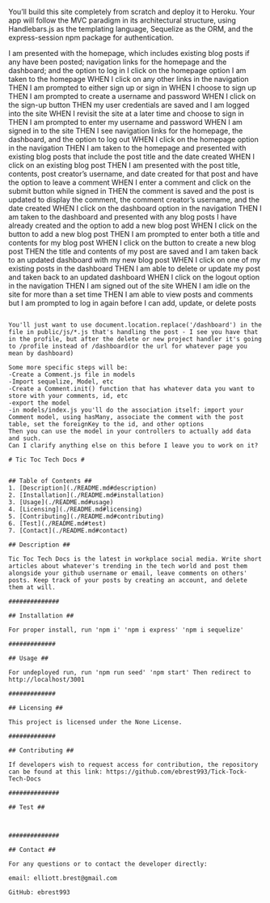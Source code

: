 You’ll build this site completely from scratch and deploy it to Heroku. Your app will follow the MVC paradigm in its architectural structure, using Handlebars.js as the templating language, Sequelize as the ORM, and the express-session npm package for authentication.

I am presented with the homepage, 
    which includes existing blog posts if any have been posted; 
    navigation links for the homepage and the dashboard; 
    and the option to log in
I click on the homepage option
    I am taken to the homepage
WHEN I click on any other links in the navigation
    THEN I am prompted to either sign up or sign in
WHEN I choose to sign up
    THEN I am prompted to create a username and password
WHEN I click on the sign-up button
    THEN my user credentials are saved and I am logged into the site
WHEN I revisit the site at a later time and choose to sign in
    THEN I am prompted to enter my username and password
WHEN I am signed in to the site
    THEN I see navigation links for 
        the homepage, 
        the dashboard, 
        and the option to log out
WHEN I click on the homepage option in the navigation
THEN I am taken to the homepage and presented with existing blog posts that include the post title and the date created
WHEN I click on an existing blog post
THEN I am presented with the post title, contents, post creator’s username, and date created for that post and have the option to leave a comment
WHEN I enter a comment and click on the submit button while signed in
THEN the comment is saved and the post is updated to display the comment, the comment creator’s username, and the date created
WHEN I click on the dashboard option in the navigation
THEN I am taken to the dashboard and presented with any blog posts I have already created and the option to add a new blog post
WHEN I click on the button to add a new blog post
THEN I am prompted to enter both a title and contents for my blog post
WHEN I click on the button to create a new blog post
THEN the title and contents of my post are saved and I am taken back to an updated dashboard with my new blog post
WHEN I click on one of my existing posts in the dashboard
THEN I am able to delete or update my post and taken back to an updated dashboard
WHEN I click on the logout option in the navigation
THEN I am signed out of the site
WHEN I am idle on the site for more than a set time
THEN I am able to view posts and comments but I am prompted to log in again before I can add, update, or delete posts
```

You'll just want to use document.location.replace('/dashboard') in the file in public/js/*.js that's handling the post - I see you have that in the profile, but after the delete or new project handler it's going to /profile instead of /dashboard(or the url for whatever page you mean by dashboard)

Some more specific steps will be:
-Create a Comment.js file in models
-Import sequelize, Model, etc
-Create a Comment.init() function that has whatever data you want to store with your comments, id, etc
-export the model
-in models/index.js you'll do the association itself: import your Comment model, using hasMany, associate the comment with the post table, set the foreignKey to the id, and other options
Then you can use the model in your controllers to actually add data and such.
Can I clarify anything else on this before I leave you to work on it?

# Tic Toc Tech Docs #


## Table of Contents ##
1. [Description](./README.md#description)
2. [Installation](./README.md#installation)
3. [Usage](./README.md#usage)
4. [Licensing](./README.md#licensing)
5. [Contributing](./README.md#contributing)
6. [Test](./README.md#test)
7. [Contact](./README.md#contact)

## Description ##
    
Tic Toc Tech Docs is the latest in workplace social media. Write short articles about whatever's trending in the tech world and post them alongside your github username or email, leave comments on others' posts. Keep track of your posts by creating an account, and delete them at will.
    
##############

## Installation ##

For proper install, run 'npm i' 'npm i express' 'npm i sequelize' 

#############

## Usage ##

For undeployed run, run 'npm run seed' 'npm start' Then redirect to http://localhost/3001

#############

## Licensing ##

This project is licensed under the None License.

#############

## Contributing ##

If developers wish to request access for contribution, the repository can be found at this link: https://github.com/ebrest993/Tick-Tock-Tech-Docs

##############

## Test ##



##############

## Contact ##

For any questions or to contact the developer directly:

email: elliott.brest@gmail.com

GitHub: ebrest993